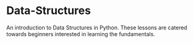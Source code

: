 # Data-Structures

An introduction to Data Structures in Python.
These lessons are catered towards beginners interested in learning the fundamentals.
